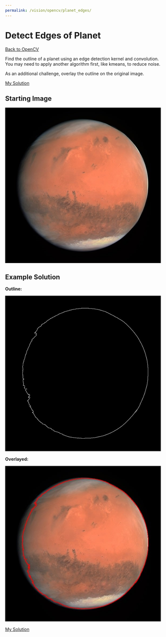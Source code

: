 ```yaml
---
permalink: /vision/opencv/planet_edges/
---
```


# Detect Edges of Planet

[Back to OpenCV](/docs/vision/opencv)

Find the outline of a planet using an edge detection kernel and convolution. You may need to apply another algorithm first, like kmeans, to reduce noise.

As an additional challenge, overlay the outline on the original image.

[My Solution](https://github.com/fallscameron01/Planet-Edge-Detection/blob/master/Edge_Detection.py)

## Starting Image

![image](https://raw.githubusercontent.com/MissouriMRR/docs/main/subteams/vision/opencv/intro_projects/images/planet_edges/mars.jpg)

## Example Solution

**Outline:**

![image](https://raw.githubusercontent.com/MissouriMRR/docs/main/subteams/vision/opencv/intro_projects/images/planet_edges/planet_edges_solution.jpg)

**Overlayed:**

![image](https://raw.githubusercontent.com/MissouriMRR/docs/main/subteams/vision/opencv/intro_projects/images/planet_edges/planet_edges_overlayed.jpg)

[My Solution](https://github.com/fallscameron01/Planet-Edge-Detection/blob/master/Edge_Detection.py)

